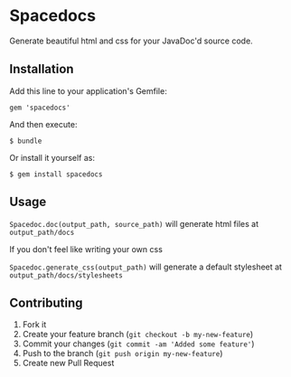 # Spacedocs

Generate beautiful html and css for your JavaDoc'd source code.

## Installation

Add this line to your application's Gemfile:

    gem 'spacedocs'

And then execute:

    $ bundle

Or install it yourself as:

    $ gem install spacedocs

## Usage

`Spacedoc.doc(output_path, source_path)` will generate html files at `output_path/docs`

If you don't feel like writing your own css

`Spacedoc.generate_css(output_path)` will generate a default stylesheet at `output_path/docs/stylesheets`

## Contributing

1. Fork it
2. Create your feature branch (`git checkout -b my-new-feature`)
3. Commit your changes (`git commit -am 'Added some feature'`)
4. Push to the branch (`git push origin my-new-feature`)
5. Create new Pull Request
